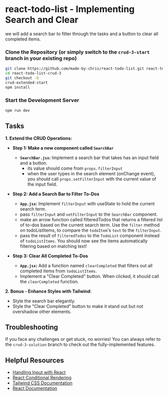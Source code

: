 # react-todo-list - Implementing Search and Clear

we will add a search bar to filter through the tasks and a button to clear all
completed items.

### Clone the Repository (or simply switch to the `crud-3-start` branch in your existing repo)

```bash
git clone https://github.com/made-by-chris/react-todo-list.git react-todo-list-crud-3
cd react-todo-list-crud-3
git checkout -b
crud-extended-start 
npm install
```

### Start the Development Server

```bash
npm run dev
```

## Tasks

**1. Extend the CRUD Operations:**

- **Step 1: Make a new component called `SearchBar`**
  - **`SearchBar.jsx`:** Implement a search bar that takes has an input field
    and a button.
    - its value should come from `props.filterInput`
    - when the user types in the search element (onChange event), you should
      call `props.setFilterInput` with the current value of the input field.

- **Step 2: Add a Search Bar to Filter To-Dos**
  - **`App.jsx`:** Implement `filterInput` with useState to hold the current
    search term.
  - pass `filterInput` and `setFilterInput` to the `SearchBar` component.
  - make an arrow function called filteredTodos that returns a filtered list of
    to-dos based on the current search term. Use the `filter` method on
    todoListItems, to compare the `todoItem`'s `text` to the `filterInput`.
  - pass the result of `filteredTodos` to the `TodoList` component instead of
    `todoListItems`. You should now see the items automatically filtering based
    on matching text!

- **Step 3: Clear All Completed To-Dos**
  - **`App.jsx`:** Add a function named `clearCompleted` that filters out all
    completed items from `todoListItems`.
  - Implement a "Clear Completed" button. When clicked, it should call the
    `clearCompleted` function.

**2. Bonus - Enhance Styles with Tailwind**:

- Style the search bar elegantly.
- Style the "Clear Completed" button to make it stand out but not overshadow
  other elements.

## Troubleshooting

If you face any challenges or get stuck, no worries! You can always refer to the
`crud-3-solution` branch to check out the fully-implemented features.

## Helpful Resources

- [Handling Input with React](https://react.dev/learn/forms-in-react)
- [React Conditional Rendering](https://react.dev/learn/conditional-rendering)
- [Tailwind CSS Documentation](https://tailwindcss.com/docs)
- [React Documentation](https://reactjs.org/docs/getting-started.html)
